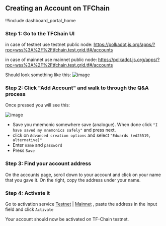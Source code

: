 ## Creating an Account on TFChain 

!!!include dashboard_portal_home

### Step 1: Go to the TFChain UI

in case of testnet use testnet public node: https://polkadot.js.org/apps/?rpc=wss%3A%2F%2Ftfchain.test.grid.tf#/accounts

in case of mainnet use mainnet public node: https://polkadot.js.org/apps/?rpc=wss%3A%2F%2Ftfchain.test.grid.tf#/accounts

Should look something like this:
![image](https://user-images.githubusercontent.com/13766992/130954090-c34193eb-0864-4f6a-aa49-7ce66b6d72fb.png)

### Step 2: Click "Add Account" and walk to through the Q&A process

Once pressed you will see this:

![image](img/account_create_1.jpg)

- Save you mnemonic somewhere save (analogue).  When done click ```"I have saved my mnemonics safely"``` and press next.
- click on ```Advanced creation options``` and select ```"Edwards (ed25519, alternative)"```
- Enter ```name``` and ```password``` 
- Press ```Save```


### Step 3: Find your account address

On the accounts page, scroll down to your account and click on your name that you gave it. On the right, copy the address under your name.

### Step 4: Activate it

Go to activation service [Testnet](https://tfchain.test.grid.tf/activation/) | [Mainnet](https://tfchain.grid.tf/activation/) , paste the address in the input field and click `Activate`

Your account should now be activated on TF-Chain testnet.
